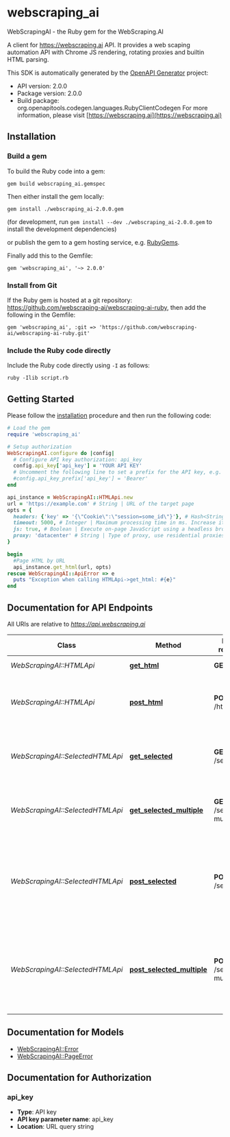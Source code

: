 # webscraping_ai

WebScrapingAI - the Ruby gem for the WebScraping.AI

A client for https://webscraping.ai API. It provides a web scaping automation API with Chrome JS rendering, rotating proxies and builtin HTML parsing.

This SDK is automatically generated by the [OpenAPI Generator](https://openapi-generator.tech) project:

- API version: 2.0.0
- Package version: 2.0.0
- Build package: org.openapitools.codegen.languages.RubyClientCodegen
For more information, please visit [https://webscraping.ai](https://webscraping.ai)

## Installation

### Build a gem

To build the Ruby code into a gem:

```shell
gem build webscraping_ai.gemspec
```

Then either install the gem locally:

```shell
gem install ./webscraping_ai-2.0.0.gem
```

(for development, run `gem install --dev ./webscraping_ai-2.0.0.gem` to install the development dependencies)

or publish the gem to a gem hosting service, e.g. [RubyGems](https://rubygems.org/).

Finally add this to the Gemfile:

    gem 'webscraping_ai', '~> 2.0.0'

### Install from Git

If the Ruby gem is hosted at a git repository: https://github.com/webscraping-ai/webscraping-ai-ruby, then add the following in the Gemfile:

    gem 'webscraping_ai', :git => 'https://github.com/webscraping-ai/webscraping-ai-ruby.git'

### Include the Ruby code directly

Include the Ruby code directly using `-I` as follows:

```shell
ruby -Ilib script.rb
```

## Getting Started

Please follow the [installation](#installation) procedure and then run the following code:

```ruby
# Load the gem
require 'webscraping_ai'

# Setup authorization
WebScrapingAI.configure do |config|
  # Configure API key authorization: api_key
  config.api_key['api_key'] = 'YOUR API KEY'
  # Uncomment the following line to set a prefix for the API key, e.g. 'Bearer' (defaults to nil)
  #config.api_key_prefix['api_key'] = 'Bearer'
end

api_instance = WebScrapingAI::HTMLApi.new
url = 'https://example.com' # String | URL of the target page
opts = {
  headers: {'key' => '{\"Cookie\":\"session=some_id\"}'}, # Hash<String, String> | HTTP headers to pass to the target page. Can be specified either via a nested query parameter (...&headers[One]=value1&headers=[Another]=value2) or as a JSON encoded object (...&headers={\"One\": \"value1\", \"Another\": \"value2\"})
  timeout: 5000, # Integer | Maximum processing time in ms. Increase it in case of timeout errors (5000 by default, maximum is 30000)
  js: true, # Boolean | Execute on-page JavaScript using a headless browser (true by default), costs 2 requests
  proxy: 'datacenter' # String | Type of proxy, use residential proxies if your site restricts traffic from datacenters (datacenter by default)
}

begin
  #Page HTML by URL
  api_instance.get_html(url, opts)
rescue WebScrapingAI::ApiError => e
  puts "Exception when calling HTMLApi->get_html: #{e}"
end

```

## Documentation for API Endpoints

All URIs are relative to *https://api.webscraping.ai*

Class | Method | HTTP request | Description
------------ | ------------- | ------------- | -------------
*WebScrapingAI::HTMLApi* | [**get_html**](docs/HTMLApi.md#get_html) | **GET** /html | Page HTML by URL
*WebScrapingAI::HTMLApi* | [**post_html**](docs/HTMLApi.md#post_html) | **POST** /html | Page HTML by URL with POST request to the target page
*WebScrapingAI::SelectedHTMLApi* | [**get_selected**](docs/SelectedHTMLApi.md#get_selected) | **GET** /selected | HTML of a selected page area by URL and CSS selector
*WebScrapingAI::SelectedHTMLApi* | [**get_selected_multiple**](docs/SelectedHTMLApi.md#get_selected_multiple) | **GET** /selected-multiple | HTML of multiple page areas by URL and CSS selectors
*WebScrapingAI::SelectedHTMLApi* | [**post_selected**](docs/SelectedHTMLApi.md#post_selected) | **POST** /selected | HTML of a selected page areas by URL and CSS selector, with POST request to the target page
*WebScrapingAI::SelectedHTMLApi* | [**post_selected_multiple**](docs/SelectedHTMLApi.md#post_selected_multiple) | **POST** /selected-multiple | HTML of multiple page areas by URL and CSS selectors, with POST request to the target page


## Documentation for Models

 - [WebScrapingAI::Error](docs/Error.md)
 - [WebScrapingAI::PageError](docs/PageError.md)


## Documentation for Authorization


### api_key


- **Type**: API key
- **API key parameter name**: api_key
- **Location**: URL query string

